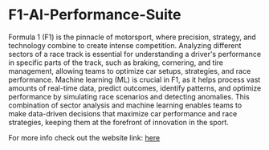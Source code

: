 # F1-AI-Performance-Suite
Formula 1 (F1) is the pinnacle of motorsport, where precision, strategy, and technology combine to create intense competition. Analyzing different sectors of a race track is essential for understanding a driver's performance in specific parts of the track, such as braking, cornering, and tire management, allowing teams to optimize car setups, strategies, and race performance. Machine learning (ML) is crucial in F1, as it helps process vast amounts of real-time data, predict outcomes, identify patterns, and optimize performance by simulating race scenarios and detecting anomalies. This combination of sector analysis and machine learning enables teams to make data-driven decisions that maximize car performance and race strategies, keeping them at the forefront of innovation in the sport.

For more info check out the website link: [here](https://sites.google.com/d/1t9Pt0pD7hvZVhtwH7Rs51y-_MN4N8HbQ/p/1PHZM3RyEvXgOZ1qT-8n1rgJZglQvFwam/edit)






